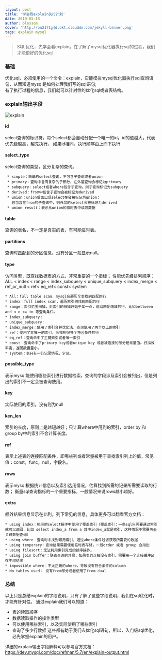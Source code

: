 ```yaml
---
layout: post
title: '学会看explain执行计划'
date: 2019-05-18
author: blossom
cover: 'http://on2171g4d.bkt.clouddn.com/jekyll-banner.png'
tags: explain mysql
---
```


> SQL优化，先学会看explain。在了解了mysql优化器执行sql的过程，我们才能更好的优化sql

### 基础
优化sql，必须使用的一个命令：explain，它能模拟mysql优化器执行sql查询语句，从而知道mysql是如何处理我们写的sql语句;
<br>有了执行过程的信息，我们就可以针对性的优化sql或者表结构。

### explain输出字段
![explain](https://blossom102er.github.io/assets/img/explain2.png)
#### id
select查询的标识符，每个select都会自动分配一个唯一的id，id的值越大，代表优先级越高，越先执行。
如果id相同，执行顺序由上而下执行
#### select_type
select查询的类型，区分复杂的查询。

     * simple：简单的select查询，不包含子查询或者union
     * primary：查询中含有复杂的子部分，在外层查询会标记为primary
     * subquery：select或者where包含子查询，则子查询标记为subquery
     * derived：from中包含子查询会被标记为derived
     * union：union后面出现select在会被标记为union；
       若包含在from的子查询中，则外层的select会被标记为derived
     * union result：表示从union的临时表中读取数据
#### table
查询的表名，不一定是真实的表，有可能临时表。
#### partitions
查询时匹配到的分区信息，没有分区一般显示null。
#### type
访问类型，既查找数据表的方式，非常重要的一个指标；
性能优先级排列顺序： ALL < index < range < index_subquery < unique_subquery < index_merge < ref_or_null < ref< eq_ref< const< system

    * All：full table scan，mysql会遍历全表找到匹配的行
    * index：full index scan，遍历索引树找到匹配的行
    * range：索引范围扫描，对索引的扫描开始于某一点，返回匹配值域的行，比如bettween and < > <= in 等查询条件。
    * index_subquery：
    * unique_subquery：
    * index_merge：使用了索引合并优化法，查询使用了两个以上的索引
    * ref：使用了非唯一的索引，会找到很多个符合条件的行
    * eq_ref：查询命中了主键索引或者唯一索引
    * const：查询命中了primary key或者unique key 或者被连接的部分是常量值。扫描效率高，返回数据量小。
    * system：表只有一行记录情况，少见。    
#### possible_type
表示mysql能使用哪些索引进行数据检索，查询的字段涉及索引会被列出，但是列出的索引不一定会被查询使用。
#### key
实际使用的索引，没有则为null
#### ken_len
索引的长度，原则上是越短越好；只计算where中用到的索引，order by 和 group by中的索引不会计算长度。
#### ref
表示上述表的连接匹配条件，即哪些列或者常量被用于查找索引列上的值，常见值：const，func，null，字段名。
#### rows
表示mysql根据统计信息以及索引选用情况，估算找到所需的记录所需要读取的行数；
衡量sql查询指标的一个重要指标，一般情况来说rows越小越好。
#### extra
额外结果信息显示在此列，列下常见的信息，具体更多可以翻看官方文档：

    * using index：相应的select操作中使用了覆盖索引（覆盖索引：一条sql只需要通过索引就可以返回，比如 select index_a from a 其中index_a就是索引，这种情况不需要再去关联数据查询）
    * using where：查询时未找到可用索引，通过where条件过滤获取所需要的数据
    * using temporary：查询结果需要使用临时表存储，一般order 或者 group 会用到
    * using filesort：无法利用索引完成的排序操作。
    * using join buffer：联表查询的时候，如果表的连接没有索引，需要用一个连接缓冲区存中间结果
    * impossible where：不太正确的where，导致没有符合条件的column
    * No tables used： 没有from部分或者使用了from dual

### 总结
以上只是总结explain的字段说明，只有了解了这些字段说明，我们在sql优化时，才能有针对性。
通过explain我们可以知道：
* 表的读取顺序
* 数据读取操作的操作类型
* 可以使用哪些索引，以及实际使用了哪些索引
* 查询了多少行数据
这些都有助于我们去优化sql语句，所以，入门级sql优化，必先掌握explain的用户。

详细的explain输出字段解释可以参考官方文档：https://dev.mysql.com/doc/refman/5.7/en/explain-output.html
